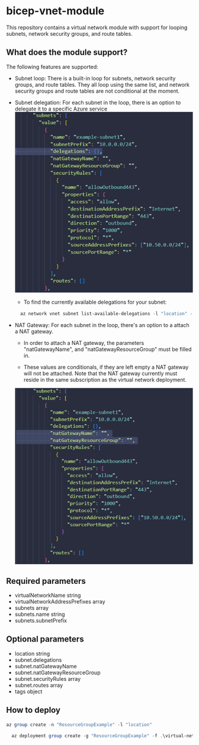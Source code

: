 # bicep-vnet-module

This repository contains a virtual network module with support for looping subnets, network security groups, and route tables.

## What does the module support?

The following features are supported:

- Subnet loop: There is a built-in loop for subnets, network security groups, and route tables.
They all loop using the same list, and network security groups and route tables are not conditional at the moment.

- Subnet delegation: For each subnet in the loop, there is an option to delegate it to a specific Azure service
![delegations](./media/delegations.png)
    - To find the currently available delegations for your subnet:

  ```PowerShell
    az network vnet subnet list-available-delegations -l "location" -g "ResourceGroupExample" -o table
  ```

- NAT Gateway: For each subnet in the loop, there's an option to a attach a NAT gateway.
    - In order to attach a NAT gateway, the parameters "natGatewayName", and "natGatewayResourceGroup" must be filled in.

    - These values are conditionals, if they are left empty a NAT gateway will not be attached.
    Note that the NAT gateway currently must reside in the same subscription as the virtual network deployment.

    ![natGatewayParameters](./media/natGatewayParameters.png)

## Required parameters

- virtualNetworkName string
- virtualNetworkAddressPrefixes array
- subnets array
- subnets.name string
- subnets.subnetPrefix

## Optional parameters
- location string
- subnet.delegations
- subnet.natGatewayName
- subnet.natGatewayResourceGroup
- subnet.securityRules array
- subnet.routes array
- tags object

## How to deploy

  ```PowerShell
az group create -n "ResourceGroupExample" -l "location"
  ```

  ```PowerShell
    az deployment group create -g "ResourceGroupExample" -f .\virtual-network\main.bicep -p .\virtual-network\vnetParameters.json
  ```